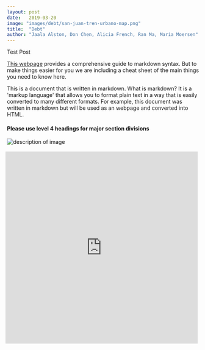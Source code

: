 ```yaml
---
layout: post
date:   2019-03-20
image: "images/debt/san-juan-tren-urbano-map.png"
title:  "Debt"
author: "Jaala Alston, Don Chen, Alicia French, Ran Ma, Maria Moersen"
---
```

Test Post

[This webpage](https://guides.github.com/features/mastering-markdown/) provides a comprehensive guide to markdown syntax. But to make things easier for you we are including a cheat sheet of the main things you need to know here. 

This is a document that is written in markdown. What is markdown? It is a 'markup language' that allows you to format plain text in a way that is easily converted to many different formats. For example, this document was written in markdown but will be used as an webpage and converted into HTML.  

#### Please use level 4 headings for major section divisions

![description of image](/puerto_rico_now/images/groupname/debt.png)

<div style="padding:100% 0 0 0;position:relative;"><iframe src="https://api.mapbox.com/styles/v1/al1616/cjuvre6br4e2r1gpj0egk3tga.html?fresh=true&title=true&access_token=pk.eyJ1IjoiYWwxNjE2IiwiYSI6ImNqc200ZXQ0YTBnOWE0NG54Ym45YnYybHgifQ.t9lM7oOjsxtKmQS_BGfbdg#12.0/18.428195/-66.103666/0" style="position:absolute;top:3;left:-4;width:100%;height:100%;" frameborder="0"></iframe></div>
